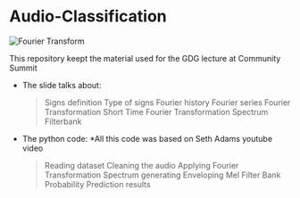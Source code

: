# Audio-Classification

![Fourier Transform](https://2s7gjr373w3x22jf92z99mgm5w-wpengine.netdna-ssl.com/wp-content/uploads/2017/06/SFT.png)

This repository keept the material used for the GDG lecture at Community Summit 


- The slide talks about:
   > Signs definition
   > Type of signs
   > Fourier history
   > Fourier series 
   > Fourier Transformation
   > Short Time Fourier Transformation
   > Spectrum
   > Filterbank
   
- The python code:
  *All this code was based on Seth Adams youtube video

  > Reading dataset
  > Cleaning the audio
  > Applying Fourier Transformation
  > Spectrum generating
  > Enveloping
  > Mel Filter Bank
  > Probability Prediction results

